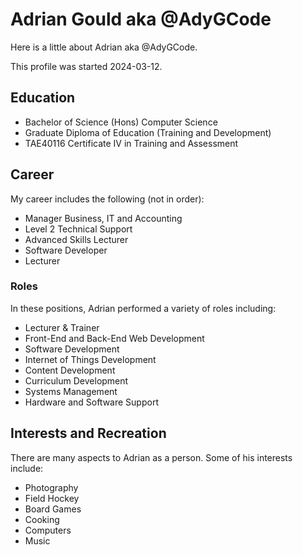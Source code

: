 # Adrian Gould aka @AdyGCode

Here is a little about Adrian aka @AdyGCode.

This profile was started 2024-03-12.

## Education

- Bachelor of Science (Hons) Computer Science
- Graduate Diploma of Education (Training and Development)
- TAE40116 Certificate IV in Training and Assessment

## Career

My career includes the following (not in order):

- Manager Business, IT and Accounting
- Level 2 Technical Support
- Advanced Skills Lecturer
- Software Developer
- Lecturer

### Roles

In these positions, Adrian performed a variety of roles including:

- Lecturer & Trainer
- Front-End and Back-End Web Development
- Software Development
- Internet of Things Development
- Content Development
- Curriculum Development
- Systems Management
- Hardware and Software Support


## Interests and Recreation

There are many aspects to Adrian as a person. Some of his interests include:

- Photography
- Field Hockey
- Board Games
- Cooking
- Computers
- Music

